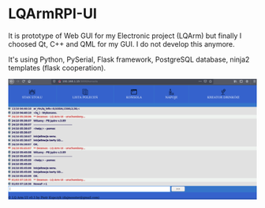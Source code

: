 # LQArmRPI-UI
It is prototype of Web GUI for my Electronic project (LQArm) but finally I choosed Qt, C++ and QML for my GUI.
 I do not develop this anymore. 

It's using Python, PySerial, Flask framework, PostgreSQL database, ninja2 templates (flask cooperation).

![Screenshot](screen.png)

